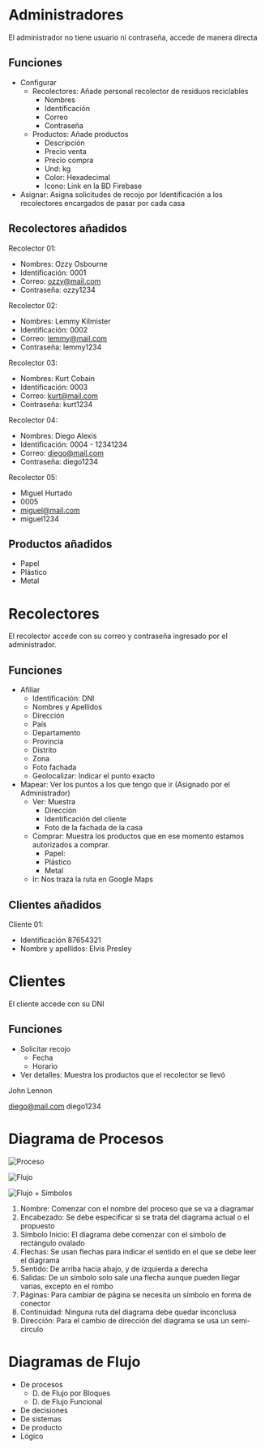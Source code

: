 # Administradores 
El administrador no tiene usuario ni contraseña, accede de manera directa  

## Funciones 
- Configurar 
	- Recolectores: Añade personal recolector de residuos reciclables 
		- Nombres
		- Identificación 
		- Correo
		- Contraseña 
	- Productos: Añade productos 
		- Descripción 
		- Precio venta 
		- Precio compra 
		- Und: kg
		- Color: Hexadecimal 
		- Icono: Link en la BD Firebase 
 - Asignar: Asigna solicitudes de recojo por Identificación a los recolectores encargados de pasar por cada casa 

## Recolectores añadidos 
Recolector 01:   
- Nombres: Ozzy Osbourne   
- Identificación: 0001
- Correo: ozzy@mail.com 
- Contraseña: ozzy1234

Recolector 02:   
- Nombres: Lemmy Kilmister
- Identificación: 0002 
- Correo: lemmy@mail.com
- Contraseña: lemmy1234

Recolector 03:   
- Nombres: Kurt Cobain 
- Identificación: 0003 
- Correo: kurt@mail.com
- Contraseña: kurt1234

Recolector 04:   
- Nombres: Diego Alexis 
- Identificación: 0004 - 12341234
- Correo: diego@mail.com
- Contraseña: diego1234

Recolector 05:  
- Miguel Hurtado 
- 0005
- miguel@mail.com
- miguel1234

## Productos añadidos 
- Papel
- Plástico 
- Metal 

# Recolectores
El recolector accede con su correo y contraseña ingresado por el administrador.

## Funciones 
- Afiliar 
	- Identificación: DNI
	- Nombres y Apellidos
	- Dirección 
	- País 
	- Departamento 
	- Provincia 
	- Distrito 
	- Zona
	- Foto fachada
	- Geolocalizar: Indicar el punto exacto 
- Mapear: Ver los puntos a los que tengo que ir (Asignado por el Administrador)
	- Ver: Muestra 
		- Dirección
		- Identificación del cliente
		- Foto de la fachada de la casa
	- Comprar: Muestra los productos que en ese momento estamos autorizados a comprar.
		- Papel: 
		- Plástico
		- Metal 
	- Ir: Nos traza la ruta en Google Maps 

## Clientes añadidos 
Cliente 01: 
- Identificación 87654321
- Nombre y apellidos: Elvis Presley


# Clientes  
El cliente accede con su DNI   

## Funciones  
- Solicitar recojo
	- Fecha 
	- Horario
- Ver detalles: Muestra los productos que el recolector se llevó 


John Lennon 


diego@mail.com
diego1234

# Diagrama de Procesos 

![Proceso](https://i.postimg.cc/TP88B2yq/diagrama-procesos.png)   



![Flujo](https://i.postimg.cc/fW2KJtT5/diagrama-procesos.jpg)  


![Flujo + Simbolos](https://i.postimg.cc/x8kD278N/diagrama-de-flujo-simbolos.webp)   


1. Nombre: Comenzar con el nombre del proceso que se va a diagramar 
2. Encabezado: Se debe especificar si se trata del diagrama actual o el propuesto 
3. Símbolo Inicio: El diagrama debe comenzar con el símbolo de rectángulo ovalado 
4. Flechas: Se usan flechas para indicar el sentido en el que se debe leer el diagrama 
5. Sentido: De arriba hacia abajo, y de izquierda a derecha 
6. Salidas: De un símbolo solo sale una flecha aunque pueden llegar varias, excepto en el rombo 
7. Páginas: Para cambiar de página se necesita un símbolo en forma de conector 
8. Continuidad: Ninguna ruta del diagrama debe quedar inconclusa 
9. Dirección: Para el cambio de dirección del diagrama se usa un semi-circulo

# Diagramas de Flujo

- De procesos 
	- D. de Flujo por Bloques
	- D. de Flujo Funcional 
- De decisiones 
- De sistemas 
- De producto 
- Lógico 
